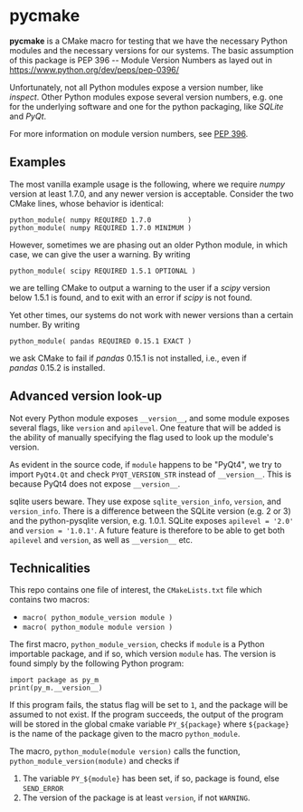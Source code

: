 # pycmake

**pycmake** is a CMake macro for testing that we have the necessary Python
modules and the necessary versions for our systems.  The basic assumption of
this package is PEP 396 -- Module Version Numbers as layed out in
https://www.python.org/dev/peps/pep-0396/

Unfortunately, not all Python modules expose a version number, like *inspect*.
Other Python modules expose several version numbers, e.g. one for the underlying
software and one for the python packaging, like *SQLite* and *PyQt*.

For more information on module version numbers, see
[PEP 396](https://www.python.org/dev/peps/pep-0396/).




## Examples

The most vanilla example usage is the following, where we require *numpy*
version at least&nbsp;1.7.0, and any newer version is acceptable.  Consider the
two CMake lines, whose behavior is identical:

    python_module( numpy REQUIRED 1.7.0         )
    python_module( numpy REQUIRED 1.7.0 MINIMUM )


However, sometimes we are phasing out an older Python module, in which case, we
can give the user a warning.  By writing

    python_module( scipy REQUIRED 1.5.1 OPTIONAL )

we are telling CMake to output a warning to the user if a *scipy* version
below&nbsp;1.5.1 is found, and to exit with an error if *scipy* is not found.

Yet other times, our systems do not work with newer versions than a certain
number.  By writing

    python_module( pandas REQUIRED 0.15.1 EXACT )

we ask CMake to fail if *pandas*&nbsp;0.15.1 is not installed, i.e., even if
*pandas*&nbsp;0.15.2 is installed.




## Advanced version look-up

Not every Python module exposes `__version__`, and some module exposes several
flags, like `version` and `apilevel`.  One feature that will be added is the
ability of manually specifying the flag used to look up the module's version.


As evident in the source code, if `module` happens to be "PyQt4", we try to
import `PyQt4.Qt` and check `PYQT_VERSION_STR` instead of `__version__`.  This
is because PyQt4 does not expose `__version__`.

sqlite users beware.  They use expose `sqlite_version_info`, `version`, and
`version_info`.  There is a difference between the SQLite version (e.g.&nbsp;2
or&nbsp;3) and the python-pysqlite version, e.g.&nbsp;1.0.1.  SQLite exposes
`apilevel = '2.0'` and `version = '1.0.1'`.  A future feature is therefore to be
able to get both `apilevel` and `version`, as well as `__version__` etc.





## Technicalities

This repo contains one file of interest, the `CMakeLists.txt` file which
contains two macros:

* `macro( python_module_version module )`
* `macro( python_module module version )`

The first macro, `python_module_version`, checks if `module` is a Python
importable package, and if so, which version `module` has.  The version is found
simply by the following Python program:

    import package as py_m
    print(py_m.__version__)


If this program fails, the status flag will be set to&nbsp;`1`, and the package
will be assumed to not exist.  If the program succeeds, the output of the
program will be stored in the global cmake variable `PY_${package}` where
`${package}` is the name of the package given to the macro `python_module`.


The macro, `python_module(module version)` calls the function,
`python_module_version(module)` and checks if

1. The variable `PY_${module}` has been set, if so, package is found, else
   `SEND_ERROR`
1. The version of the package is at least `version`, if not `WARNING`.
